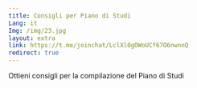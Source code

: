 ```yaml
---
title: Consigli per Piano di Studi
Lang: it
Img: /img/23.jpg
layout: extra
link: https://t.me/joinchat/LclXl0gOWoUCf67O6nwnnQ
redirect: true
---
```

Ottieni consigli per la compilazione del Piano di Studi